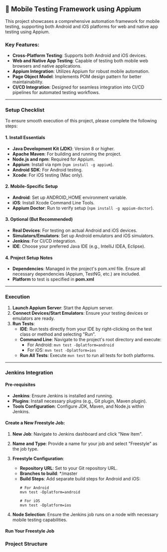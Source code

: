 ## 📱 Mobile Testing Framework using Appium

This project showcases a comprehensive automation framework for mobile testing, supporting both Android and iOS platforms for web and native app testing using Appium.

### Key Features:
* **Cross-Platform Testing**: Supports both Android and iOS devices.
* **Web and Native App Testing**: Capable of testing both mobile web browsers and native applications.
* **Appium Integration**: Utilizes Appium for robust mobile automation.
* **Page Object Model**: Implements POM design pattern for better maintainability.
* **CI/CD Integration**: Designed for seamless integration into CI/CD pipelines for automated testing workflows.
____
### Setup Checklist
To ensure smooth execution of this project, please complete the following steps:

#### 1. Install Essentials

* **Java Development Kit (JDK)**: Version 8 or higher.
* **Apache Maven**: For building and running the project.
* **Node.js and npm**: Required for Appium.
* **Appium**: Install via npm (`npm install -g appium`).
* **Android SDK**: For Android testing.
* **Xcode**: For iOS testing (Mac only).

#### 2. Mobile-Specific Setup

* **Android**: Set up ANDROID_HOME environment variable.
* **iOS**: Install Xcode Command Line Tools.
* **Appium Doctor**: Run to verify setup (`npm install -g appium-doctor`).

#### 3. Optional (But Recommended)

* **Real Devices**: For testing on actual Android and iOS devices.
* **Simulators/Emulators**: Set up Android emulators and iOS simulators.
* **Jenkins**: For CI/CD integration.
* **IDE**: Choose your preferred Java IDE (e.g., IntelliJ IDEA, Eclipse).

#### 4. Project Setup Notes
* **Dependencies**: Managed in the project's pom.xml file. Ensure all necessary dependencies (Appium, TestNG, etc.) are included.
* **Platform** to test is specified in **pom.xml**
____
### Execution
1. **Launch Appium Server**: Start the Appium server.
2. **Connect Devices/Start Emulators**: Ensure your testing devices or emulators are ready.
3. **Run Tests**:
    * **IDE**: Run tests directly from your IDE by right-clicking on the test class or method and selecting "Run".
    * **Command Line**: Navigate to the project's root directory and execute:
        * For Android: `mvn test -Dplatform=android`
        * For iOS: `mvn test -Dplatform=ios`
    * **Run All Tests**: Execute `mvn test` to run all tests for both platforms.

____
### Jenkins Integration
#### Pre-requisites
* **Jenkins**: Ensure Jenkins is installed and running.
* **Plugins**: Install necessary plugins (e.g., Git plugin, Maven plugin).
* **Tools Configuration**: Configure JDK, Maven, and Node.js within Jenkins.

#### Create a New Freestyle Job:
1. **New Job**: Navigate to Jenkins dashboard and click "New Item".
2. **Name and Type**: Provide a name for your job and select "Freestyle" as the job type.
3. **Freestyle Configuration**:
    * **Repository URL**: Set to your Git repository URL.
    * **Branches to build**: */master
    * **Build Steps**: Add separate build steps for Android and iOS:
      ```
      # For Android
      mvn test -Dplatform=android
 
      # For iOS
      mvn test -Dplatform=ios
      ```

4. **Node Selection**: Ensure the Jenkins job runs on a node with necessary mobile testing capabilities.

#### Run Your Freestyle Job

### Project Structure